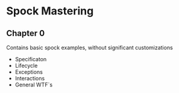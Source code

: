 # Spock Mastering

## Chapter 0

Contains basic spock examples, without significant customizations

* Specificaton
* Lifecycle
* Exceptions
* Interactions
* General WTF`s